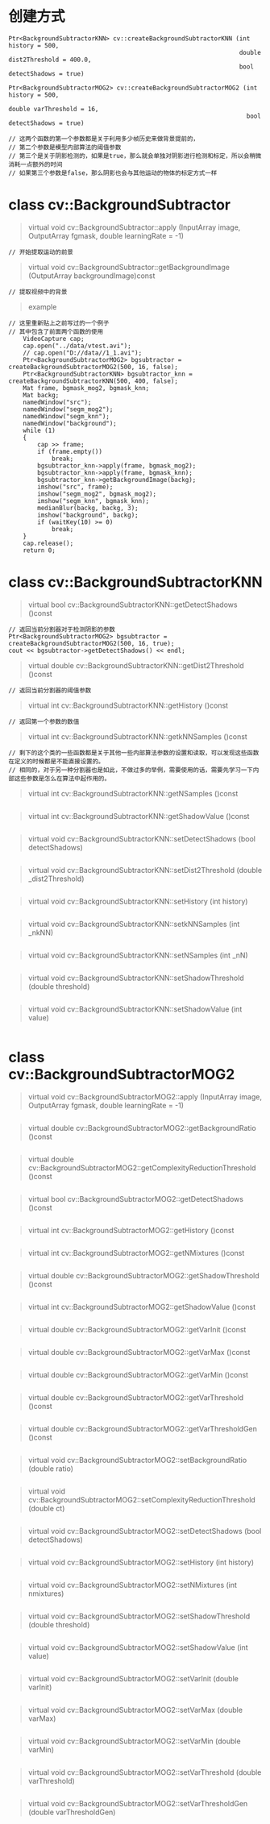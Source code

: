 # 创建方式
```
Ptr<BackgroundSubtractorKNN> cv::createBackgroundSubtractorKNN (int history = 500, 
                                                                double dist2Threshold = 400.0, 
                                                                bool detectShadows = true)

Ptr<BackgroundSubtractorMOG2> cv::createBackgroundSubtractorMOG2 (int history = 500, 
                                                                  double varThreshold = 16, 
                                                                  bool detectShadows = true)

// 这两个函数的第一个参数都是关于利用多少帧历史来做背景提前的，
// 第二个参数是模型内部算法的阈值参数
// 第三个是关于阴影检测的，如果是true，那么就会单独对阴影进行检测和标定，所以会稍微消耗一点额外的时间
// 如果第三个参数是false，那么阴影也会与其他运动的物体的标定方式一样
```
# class cv::BackgroundSubtractor
> virtual void cv::BackgroundSubtractor::apply (InputArray image, OutputArray fgmask, double learningRate = -1)
```
// 开始提取运动的前景
```
> virtual void cv::BackgroundSubtractor::getBackgroundImage (OutputArray backgroundImage)const
```
// 提取视频中的背景
```
> example
```
// 这里重新贴上之前写过的一个例子
// 其中包含了前面两个函数的使用
	VideoCapture cap;
	cap.open("../data/vtest.avi");
	// cap.open("D://data//1_1.avi");
	Ptr<BackgroundSubtractorMOG2> bgsubtractor = createBackgroundSubtractorMOG2(500, 16, false);
	Ptr<BackgroundSubtractorKNN> bgsubtractor_knn = createBackgroundSubtractorKNN(500, 400, false);
	Mat frame, bgmask_mog2, bgmask_knn;
	Mat backg;
	namedWindow("src");
	namedWindow("segm_mog2");
	namedWindow("segm_knn");
	namedWindow("background");
	while (1)
	{
		cap >> frame;
		if (frame.empty())
			break;
		bgsubtractor_knn->apply(frame, bgmask_mog2);
		bgsubtractor_knn->apply(frame, bgmask_knn);
		bgsubtractor_knn->getBackgroundImage(backg);
		imshow("src", frame);
		imshow("segm_mog2", bgmask_mog2);
		imshow("segm_knn", bgmask_knn);
		medianBlur(backg, backg, 3);
		imshow("background", backg);
		if (waitKey(10) >= 0)
			break;
	}
	cap.release();
	return 0;
```
# class cv::BackgroundSubtractorKNN
> virtual bool cv::BackgroundSubtractorKNN::getDetectShadows ()const
```
// 返回当前分割器对于检测阴影的参数
Ptr<BackgroundSubtractorMOG2> bgsubtractor = createBackgroundSubtractorMOG2(500, 16, true);
cout << bgsubtractor->getDetectShadows() << endl;
```
> virtual double cv::BackgroundSubtractorKNN::getDist2Threshold ()const
```
// 返回当前分割器的阈值参数
```
> virtual int cv::BackgroundSubtractorKNN::getHistory ()const
```
// 返回第一个参数的数值
```
> virtual int cv::BackgroundSubtractorKNN::getkNNSamples ()const
```
// 剩下的这个类的一些函数都是关于其他一些内部算法参数的设置和读取，可以发现这些函数在定义的时候都是不能直接设置的。
// 相同的，对于另一种分割器也是如此，不做过多的举例，需要使用的话，需要先学习一下内部这些参数是怎么在算法中起作用的。
```
> virtual int cv::BackgroundSubtractorKNN::getNSamples ()const
```
```
> virtual int cv::BackgroundSubtractorKNN::getShadowValue ()const
```
```
> virtual void cv::BackgroundSubtractorKNN::setDetectShadows (bool detectShadows)
```
```
> virtual void cv::BackgroundSubtractorKNN::setDist2Threshold (double _dist2Threshold)
```
```
> virtual void cv::BackgroundSubtractorKNN::setHistory (int history)
```
```
> virtual void cv::BackgroundSubtractorKNN::setkNNSamples (int _nkNN)
```
```
> virtual void cv::BackgroundSubtractorKNN::setNSamples (int _nN)
```
```
> virtual void cv::BackgroundSubtractorKNN::setShadowThreshold (double threshold)
```
```
> virtual void cv::BackgroundSubtractorKNN::setShadowValue (int value)
```
```
# class cv::BackgroundSubtractorMOG2
> virtual void cv::BackgroundSubtractorMOG2::apply (InputArray image, OutputArray fgmask, double learningRate = -1)
```
```
> virtual double cv::BackgroundSubtractorMOG2::getBackgroundRatio ()const
```

```
> virtual double cv::BackgroundSubtractorMOG2::getComplexityReductionThreshold ()const
```

```
> virtual bool cv::BackgroundSubtractorMOG2::getDetectShadows ()const
```

```
> virtual int cv::BackgroundSubtractorMOG2::getHistory ()const
```

```
> virtual int cv::BackgroundSubtractorMOG2::getNMixtures ()const
```

```
> virtual double cv::BackgroundSubtractorMOG2::getShadowThreshold ()const
```

```
> virtual int cv::BackgroundSubtractorMOG2::getShadowValue ()const
```

```
> virtual double cv::BackgroundSubtractorMOG2::getVarInit ()const
```

```
> virtual double cv::BackgroundSubtractorMOG2::getVarMax ()const
```

```
> virtual double cv::BackgroundSubtractorMOG2::getVarMin ()const
```

```
> virtual double cv::BackgroundSubtractorMOG2::getVarThreshold ()const
```

```
> virtual double cv::BackgroundSubtractorMOG2::getVarThresholdGen ()const
```

```
> virtual void cv::BackgroundSubtractorMOG2::setBackgroundRatio (double ratio)
```

```
> virtual void cv::BackgroundSubtractorMOG2::setComplexityReductionThreshold (double ct)
```
```
> virtual void cv::BackgroundSubtractorMOG2::setDetectShadows (bool detectShadows)
```
```
> virtual void cv::BackgroundSubtractorMOG2::setHistory (int history)
```
```
> virtual void cv::BackgroundSubtractorMOG2::setNMixtures (int nmixtures)
```
```
> virtual void cv::BackgroundSubtractorMOG2::setShadowThreshold (double threshold)
```
```
> virtual void cv::BackgroundSubtractorMOG2::setShadowValue (int value)
```
```
> virtual void cv::BackgroundSubtractorMOG2::setVarInit (double varInit)
```
```
> virtual void cv::BackgroundSubtractorMOG2::setVarMax (double varMax)
```
```
> virtual void cv::BackgroundSubtractorMOG2::setVarMin (double varMin)
```
```
> virtual void cv::BackgroundSubtractorMOG2::setVarThreshold (double varThreshold)
```
```
> virtual void cv::BackgroundSubtractorMOG2::setVarThresholdGen (double varThresholdGen)
```
```
